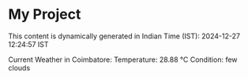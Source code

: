 # My Project

This content is dynamically generated in Indian Time (IST): 2024-12-27 12:24:57 IST


Current Weather in Coimbatore:
Temperature: 28.88 °C
Condition: few clouds
